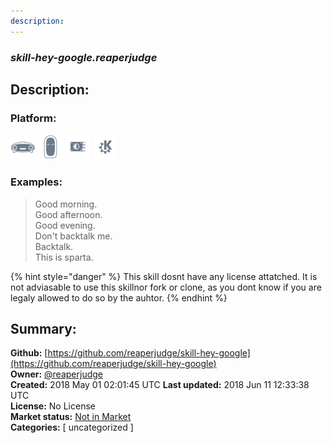 ```yaml
---
description: 
---
```


### _skill-hey-google.reaperjudge_  
## Description:  
  
  
  
### Platform:  
 ![Mark I](../.gitbook/assets/mark-1-icon.png)  ![Mark II](../.gitbook/assets/mark-2-icon.png)  ![Picroft](../.gitbook/assets/picroft-icon.png)  ![plasmoid](../.gitbook/assets/kde.png)   
### Examples:  
> Good morning.  
> Good afternoon.  
> Good evening.  
> Don't backtalk me.  
> Backtalk.  
> This is sparta.  
  
{% hint style="danger" %}
This skill dosnt have any license attatched. It is not adviasable to use this skillnor fork or clone, as you dont know if you are legaly allowed to do so by the auhtor.
{% endhint %}
  
## Summary:  
**Github:** [https://github.com/reaperjudge/skill-hey-google](https://github.com/reaperjudge/skill-hey-google)  
**Owner:** [@reaperjudge](https://github.com/reaperjudge)  
**Created:** 2018 May 01 02:01:45 UTC  **Last updated:** 2018 Jun 11 12:33:38 UTC  
**License:** No License  
**Market status:** [Not in Market](https://market.mycroft.ai/skill/)  
**Categories:** [ uncategorized ]   
